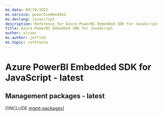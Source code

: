 ```yaml
---
ms.data: 09/29/2022
ms.service: powerbiembedded
ms.devlang: javascript
description: Reference for Azure PowerBI Embedded SDK for JavaScript
title: Azure PowerBI Embedded SDK for JavaScript
author: xirzec
ms.author: jeffish
ms.topic: reference
---
```

# Azure PowerBI Embedded SDK for JavaScript - latest

## Management packages - latest
[!INCLUDE [mgmt-packages](powerbi-embedded-mgmt-index.md)]